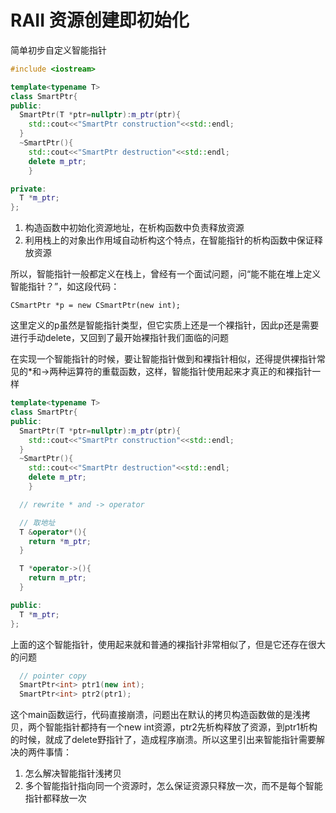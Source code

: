 
# RAII 资源创建即初始化

简单初步自定义智能指针

```cpp
#include <iostream>

template<typename T>
class SmartPtr{
public:
  SmartPtr(T *ptr=nullptr):m_ptr(ptr){
    std::cout<<"SmartPtr construction"<<std::endl;
  }
  ~SmartPtr(){
    std::cout<<"SmartPtr destruction"<<std::endl;
    delete m_ptr;
    }

private:
  T *m_ptr;
};
```

1. 构造函数中初始化资源地址，在析构函数中负责释放资源
2. 利用栈上的对象出作用域自动析构这个特点，在智能指针的析构函数中保证释放资源

所以，智能指针一般都定义在栈上，曾经有一个面试问题，问“能不能在堆上定义智能指针？”，如这段代码：

```
CSmartPtr *p = new CSmartPtr(new int);
```

这里定义的p虽然是智能指针类型，但它实质上还是一个裸指针，因此p还是需要进行手动delete，又回到了最开始裸指针我们面临的问题

在实现一个智能指针的时候，要让智能指针做到和裸指针相似，还得提供裸指针常见的*和->两种运算符的重载函数，这样，智能指针使用起来才真正的和裸指针一样

```cpp
template<typename T>
class SmartPtr{
public:
  SmartPtr(T *ptr=nullptr):m_ptr(ptr){
    std::cout<<"SmartPtr construction"<<std::endl;
  }
  ~SmartPtr(){
    std::cout<<"SmartPtr destruction"<<std::endl;
    delete m_ptr;
    }

  // rewrite * and -> operator

  // 取地址
  T &operator*(){
    return *m_ptr;
  }

  T *operator->(){
    return m_ptr;
  }

public:
  T *m_ptr;
};
```

上面的这个智能指针，使用起来就和普通的裸指针非常相似了，但是它还存在很大的问题
```cpp
  // pointer copy
  SmartPtr<int> ptr1(new int);
  SmartPtr<int> ptr2(ptr1);
```

这个main函数运行，代码直接崩溃，问题出在默认的拷贝构造函数做的是浅拷贝，两个智能指针都持有一个new int资源，ptr2先析构释放了资源，到ptr1析构的时候，就成了delete野指针了，造成程序崩溃。所以这里引出来智能指针需要解决的两件事情：

1. 怎么解决智能指针浅拷贝
2. 多个智能指针指向同一个资源时，怎么保证资源只释放一次，而不是每个智能指针都释放一次
